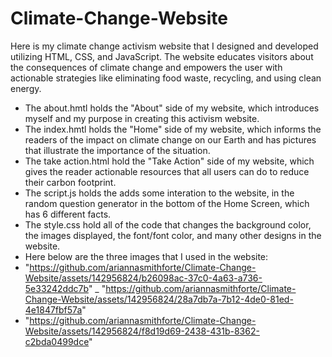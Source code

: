 # Climate-Change-Website

Here is my climate change activism website that I designed and developed utilizing HTML, CSS, and JavaScript. The website educates visitors about the consequences of climate change and empowers the user with actionable strategies like eliminating food waste, recycling, and using clean energy.
- The about.hmtl holds the "About" side of my website, which introduces myself and my purpose in creating this activism website.
- The index.hmtl holds the "Home" side of my website, which informs the readers of the impact on climate change on our Earth and has pictures that illustrate the importance of the situation.
- The take action.html hold the "Take Action" side of my website, which gives the reader actionable resources that all users can do to reduce their carbon footprint.
- The script.js holds the adds some interation to the website, in the random question generator in the bottom of the Home Screen, which has 6 different facts.
- The style.css hold all of the code that changes the background color, the images displayed, the font/font color, and many other designs in the website.
- Here below are the three images that I used in the website:
- "https://github.com/ariannasmithforte/Climate-Change-Website/assets/142956824/b26098ac-37c0-4a63-a736-5e33242ddc7b"
_ "https://github.com/ariannasmithforte/Climate-Change-Website/assets/142956824/28a7db7a-7b12-4de0-81ed-4e1847fbf57a"
- "https://github.com/ariannasmithforte/Climate-Change-Website/assets/142956824/f8d19d69-2438-431b-8362-c2bda0499dce"
